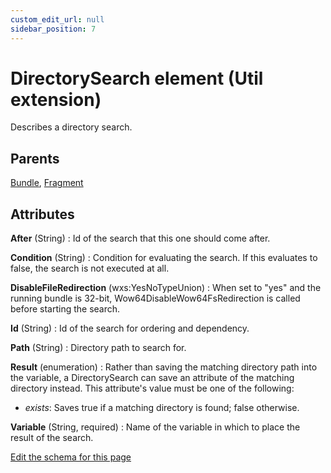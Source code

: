 ```yaml
---
custom_edit_url: null
sidebar_position: 7
---
```

# DirectorySearch element (Util extension)
Describes a directory search.

## Parents
[Bundle](../wxs/bundle.md), [Fragment](../wxs/fragment.md)

## Attributes
**After** (String)
  : Id of the search that this one should come after.

**Condition** (String)
  : Condition for evaluating the search. If this evaluates to false, the search is not executed at all.

**DisableFileRedirection** (wxs:YesNoTypeUnion)
  : When set to "yes" and the running bundle is 32-bit, Wow64DisableWow64FsRedirection is called before starting the search.

**Id** (String)
  : Id of the search for ordering and dependency.

**Path** (String)
  : Directory path to search for.

**Result** (enumeration)
  : Rather than saving the matching directory path into the variable, a DirectorySearch can save an attribute of the matching directory instead. This attribute's value must be one of the following:
- *exists*: Saves true if a matching directory is found; false otherwise.

**Variable** (String, required)
  : Name of the variable in which to place the result of the search.


[Edit the schema for this page](https://github.com/wixtoolset/web/blob/master/src/xsd4/util.xsd)